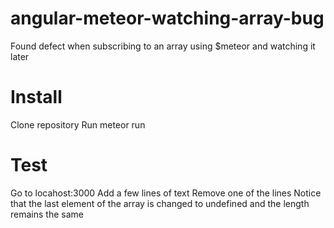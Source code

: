 # angular-meteor-watching-array-bug
Found defect when subscribing to an array using $meteor and watching it later

<h1>Install</h1>  
Clone repository  
Run   
meteor run  

<h1>Test</h1>
Go to locahost:3000  
Add a few lines of text  
Remove one of the lines  
Notice that the last element of the array is changed to undefined and the length remains the same
